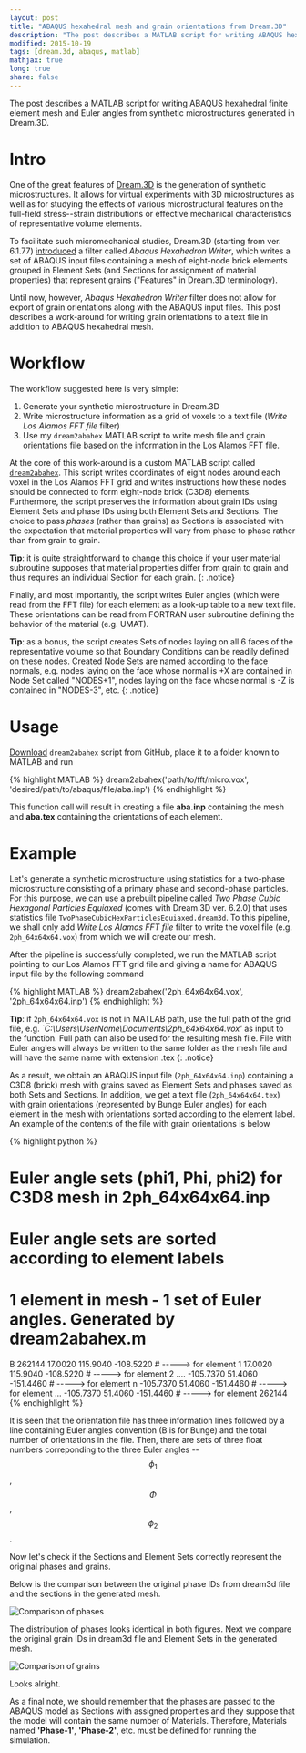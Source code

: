 ```yaml
---
layout: post
title: "ABAQUS hexahedral mesh and grain orientations from Dream.3D"
description: "The post describes a MATLAB script for writing ABAQUS hexahedral finite element mesh and Euler angles from synthetic microstructures generated in Dream.3D."
modified: 2015-10-19
tags: [dream.3d, abaqus, matlab]
mathjax: true
long: true
share: false
---
```


The post describes a MATLAB script for writing ABAQUS hexahedral finite element mesh and Euler angles from synthetic microstructures generated in Dream.3D.

# Intro

One of the great features of [Dream.3D](http://dream3d.bluequartz.net) is the generation of synthetic microstructures. It allows for virtual experiments with 3D microstructures as well as for studying the effects of various microstructural features on the full-field stress--strain distributions or effective mechanical characteristics of representative volume elements.

To facilitate such micromechanical studies, Dream.3D (starting from ver. 6.1.77) [introduced](http://dream3d.bluequartz.net/?p=481) a filter called _Abaqus Hexahedron Writer_, which writes a set of ABAQUS input files containing a mesh of eight-node brick elements grouped in Element Sets (and Sections for assignment of material properties) that represent grains ("Features" in Dream.3D terminology).

Until now, however, _Abaqus Hexahedron Writer_  filter does not allow for export of grain orientations along with the ABAQUS input files. This post describes a work-around for writing grain orientations to a text file in addition to ABAQUS hexahedral mesh.

# Workflow

The workflow suggested here is very simple:

1. Generate your synthetic microstructure in Dream.3D
2. Write microstructure information as a grid of voxels to a text file (_Write Los Alamos FFT file_ filter)
3. Use my `dream2abahex` MATLAB script to write mesh file and grain orientations file based on the information in the Los Alamos FFT file.

At the core of this work-around is a custom MATLAB script called [`dream2abahex`](https://github.com/latmarat/dream3d-converters/blob/master/dream2abahex.m). This script writes coordinates of eight nodes around each voxel in the Los Alamos FFT grid and writes instructions how these nodes should be connected to form eight-node brick (C3D8) elements. Furthermore, the script preserves the information about grain IDs using Element Sets and phase IDs using both Element Sets and Sections. The choice to pass *phases* (rather than grains) as Sections is associated with the expectation that material properties will vary from phase to phase rather than from grain to grain.

**Tip**: it is quite straightforward to change this choice if your user material subroutine supposes that material properties differ from grain to grain and thus requires an individual Section for each grain.
{: .notice}

Finally, and most importantly, the script writes Euler angles (which were read from the FFT file) for each element as a look-up table to a new text file. These orientations can be read from FORTRAN user subroutine defining the behavior of the material (e.g. UMAT).

**Tip**: as a bonus, the script creates Sets of nodes laying on all 6 faces of the representative volume so that Boundary Conditions can be readily defined on these nodes. Created Node Sets are named according to the face normals, e.g. nodes laying on the face whose normal is +X are contained in Node Set called "NODES+1", nodes laying on the face whose normal is -Z is contained in "NODES-3", etc.
{: .notice}

# Usage

[Download](https://github.com/latmarat/dream3d-converters/blob/master/dream2abahex.m) `dream2abahex` script from GitHub, place it to a folder known to MATLAB and run

{% highlight MATLAB %}
dream2abahex('path/to/fft/micro.vox', 'desired/path/to/abaqus/file/aba.inp')
{% endhighlight %}

This function call will result in creating a file **aba.inp** containing the mesh and **aba.tex** containing the orientations of each element.

# Example

Let's generate a synthetic microstructure using statistics for a two-phase microstructure consisting of a primary phase and second-phase particles. For this purpose, we can use a prebuilt pipeline called _Two Phase Cubic Hexagonal Particles Equiaxed_ (comes with Dream.3D ver. 6.2.0) that uses statistics file `TwoPhaseCubicHexParticlesEquiaxed.dream3d`. To this pipeline, we shall only add _Write Los Alamos FFT file_ filter to write the voxel file (e.g. `2ph_64x64x64.vox`) from which we will create our mesh.

After the pipeline is successfully completed, we run the MATLAB script pointing to our Los Alamos FFT grid file and giving a name for ABAQUS input file by the following command

{% highlight MATLAB %}
dream2abahex('2ph_64x64x64.vox', '2ph_64x64x64.inp')
{% endhighlight %}

**Tip**: if `2ph_64x64x64.vox` is not in MATLAB path, use the full path of the grid file, e.g. *`C:\Users\UserName\Documents\2ph_64x64x64.vox'* as input to the function. Full path can also be used for the resulting mesh file. File with Euler angles will always be written to the same folder as the mesh file and will have the same name with extension .tex
{: .notice}

As a result, we obtain an ABAQUS input file (`2ph_64x64x64.inp`) containing a C3D8 (brick) mesh with grains saved as Element Sets and phases saved as both Sets and Sections. In addition, we get a text file (`2ph_64x64x64.tex`) with grain orientations (represented by Bunge Euler angles) for each element in the mesh with orientations sorted according to the element label. An example of the contents of the file with grain orientations is below

{% highlight python %}
# Euler angle sets (phi1, Phi, phi2) for C3D8 mesh in 2ph_64x64x64.inp
# Euler angle sets are sorted according to element labels
# 1 element in mesh - 1 set of Euler angles. Generated by dream2abahex.m
B	262144
      17.0020     115.9040    -108.5220    # -----> for element 1
      17.0020     115.9040    -108.5220    # -----> for element 2
	....
    -105.7370      51.4060    -151.4460    # -----> for element n
    -105.7370      51.4060    -151.4460    # -----> for element ...
    -105.7370      51.4060    -151.4460    # -----> for element 262144
{% endhighlight %}

It is seen that the orientation file has three information lines followed by a line containing Euler angles convention (B is for Bunge) and the total number of orientations in the file. Then, there are sets of three float numbers correponding to the three Euler angles -- $$\phi_{1}$$, $$\Phi$$, $$\phi_{2}$$.

Now let's check if the Sections and Element Sets correctly represent the original phases and grains.

Below is the comparison between the original phase IDs from dream3d file and the sections in the generated mesh.

![Comparison of phases](https://farm6.staticflickr.com/5822/21680572513_8eec239e12_o_d.png)

The distribution of phases looks identical in both figures. Next we compare the original grain IDs in dream3d file and Element Sets in the generated mesh.

![Comparison of grains](https://farm6.staticflickr.com/5833/21680572773_dd4f49e150_o_d.png)

Looks alright.

As a final note, we should remember that the phases are passed to the ABAQUS model as Sections with assigned properties and they suppose that the model will contain the same number of Materials. Therefore, Materials named **'Phase-1'**, **'Phase-2'**, etc. must be defined for running the simulation.

